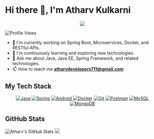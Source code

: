 # Hi there 👋, I'm Atharv Kulkarni
<p align="center">
  <a href="https://github.com/DenverCoder1/readme-typing-svg">
    <img src="https://readme-typing-svg.herokuapp.com?lines=Computer+Engineering+Student;Java%20Enthusiast;Spring%20Boot,%20Microservices,%20Docker&center=true&width=500&height=50">
  </a>
</p>

![Profile Views](https://komarev.com/ghpvc/?username=Ath711&color=blue)

- 🔭 I'm currently working on Spring Boot, Microservices, Docker, and RESTful APIs.
- 🌱 I'm continuously learning and exploring new technologies.
- 💬 Ask me about Java, Java EE, Spring Framework, and related technologies.
- 📫 How to reach me **atharvdevelopers711@gmail.com**

## My Tech Stack
<p align="center">
  <a href="https://www.java.com/" target="_blank"><img src="https://img.icons8.com/color/96/000000/java-coffee-cup-logo.png" alt="Java"/></a>
  <a href="https://spring.io/" target="_blank"><img src="https://img.icons8.com/color/96/000000/spring-logo.png" alt="Spring"/></a>
  <a href="https://developer.android.com/studio" target="_blank"><img src="https://img.icons8.com/color/96/000000/android-os.png" alt="Android"/></a>
  <a href="https://www.docker.com/" target="_blank"><img src="https://img.icons8.com/color/96/000000/docker.png" alt="Docker"/></a>
  <a href="https://git-scm.com/" target="_blank"><img src="https://img.icons8.com/color/96/000000/git.png" alt="Git"/></a>
  <a href="https://www.postman.com/" target="_blank"><img src="https://img.icons8.com/dusk/96/000000/postman-api.png" alt="Postman"/></a>
  <a href="https://www.mysql.com/" target="_blank"><img src="https://img.icons8.com/color/96/000000/mysql.png" alt="MySQL"/></a>
  <a href="https://www.mongodb.com/" target="_blank"><img src="https://img.icons8.com/color/96/000000/mongodb.png" alt="MongoDB"/></a>
</p>


## GitHub Stats
![Atharv's GitHub Stats](https://github-readme-stats.vercel.app/api?username=Ath711&show_icons=true&theme=light) <img src="https://github-readme-streak-stats.herokuapp.com/?&user=Ath711"/>
